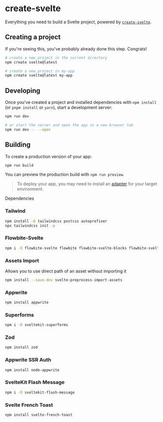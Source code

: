 # create-svelte

Everything you need to build a Svelte project, powered by [`create-svelte`](https://github.com/sveltejs/kit/tree/main/packages/create-svelte).

## Creating a project

If you're seeing this, you've probably already done this step. Congrats!

```bash
# create a new project in the current directory
npm create svelte@latest

# create a new project in my-app
npm create svelte@latest my-app
```

## Developing

Once you've created a project and installed dependencies with `npm install` (or `pnpm install` or `yarn`), start a development server:

```bash
npm run dev

# or start the server and open the app in a new browser tab
npm run dev -- --open
```

## Building

To create a production version of your app:

```bash
npm run build
```

You can preview the production build with `npm run preview`.

> To deploy your app, you may need to install an [adapter](https://kit.svelte.dev/docs/adapters) for your target environment.


Dependencies 
### Tailwind 
```bash
npm install -D tailwindcss postcss autoprefixer
npx tailwindcss init -p
```

### Flowbite-Svelte
``` bash
npm i -D flowbite-svelte flowbite flowbite-svelte-blocks flowbite-svelte-icons flowbite-typography
```

### Assets Import
Allows you to use direct path of an asset without importing it
```bash
npm install --save-dev svelte-preprocess-import-assets
```

### Appwrite
``` bash
npm install appwrite
```

### Superforms
``` bash
npm i -D sveltekit-superforms 
```

### Zod
``` bash
npm install zod
```

### Appwrite SSR Auth
``` bash
npm install node-appwrite
```

### SvelteKit Flash Message
``` bash 
npm i -D sveltekit-flash-message
```

### Svelte French Toast
``` bash
npm install svelte-french-toast
```
